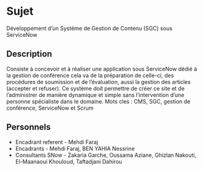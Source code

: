 # Sujet
Développement d’un Système de Gestion de Contenu (SGC) sous ServiceNow

## Description
Consiste à concevoir et à réaliser une application sous ServiceNow dédié à la gestion de conférence cela va de la préparation de celle-ci, des procédures de soumission et de l’évaluation, aussi la gestion des articles (accepter et refuser). Ce système doit permettre de créer ce site et de l’administrer de manière dynamique et simple sans l’intervention d’une personne spécialiste dans le domaine.
Mots cles : CMS, SGC, gestion de conférence, ServiceNow et Scrum

## Personnels
- Encadrant referent - Mehdi Faraj
- Encadrants - Mehdi Faraj, BEN YAHIA Nessrine
- Consultants SNow - Zakaria Garche, Oussama Aziane, Ghizlan Nakouti, El-Maanaoui Khouloud, Taftadjani Dahirou

